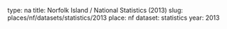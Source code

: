 type: na
title: Norfolk Island / National Statistics (2013)
slug: places/nf/datasets/statistics/2013
place: nf
dataset: statistics
year: 2013
